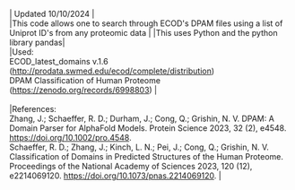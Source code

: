 |  Updated 10/10/2024  | 
\
|This code allows one to search through ECOD's DPAM files using a list of Uniprot ID's from any proteomic data   |
|This uses Python and the python library pandas|
\
|Used:   
ECOD_latest_domains v.1.6 (http://prodata.swmed.edu/ecod/complete/distribution)   
DPAM Classification of Human Proteome (https://zenodo.org/records/6998803)   | 
\
\
|References:\
Zhang, J.; Schaeffer, R. D.; Durham, J.; Cong, Q.; Grishin, N. V. DPAM: A Domain Parser for AlphaFold Models. Protein Science 2023, 32 (2), e4548. https://doi.org/10.1002/pro.4548. 
\
Schaeffer, R. D.; Zhang, J.; Kinch, L. N.; Pei, J.; Cong, Q.; Grishin, N. V. Classification of Domains in Predicted Structures of the Human Proteome. Proceedings of the National Academy of Sciences 2023, 120 (12), e2214069120. https://doi.org/10.1073/pnas.2214069120.
|



